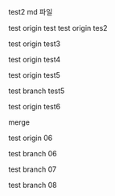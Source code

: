 test2 md 파일

test origin test
test origin tes2


test origin test3


test origin test4

test origin test5

test branch test5

test origin test6

merge

test origin 06

test branch 06

test branch 07

test branch 08
